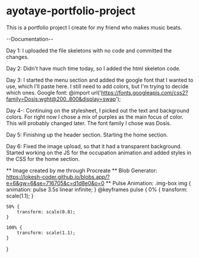 # ayotaye-portfolio-project
 This is a portfolio project I create for my friend who makes music beats.

 --Documentation--

 Day 1: I uploaded the file skeletons with no code and committed the changes. 

 Day 2: Didn't have much time today, so I added the html skeleton code.

 Day 3: I started the menu section and added the google font that I wanted to use, which I'll paste here. I still need to add colors, but I'm trying to decide which ones. 
 Google font: @import url('https://fonts.googleapis.com/css2?family=Dosis:wght@200..800&display=swap');

 Day 4-: Continuing on the stylesheet, I picked out the text and background colors. For right now I chose a mix of purples as the main focus of color. This will probably changed later. The font family I chose was Dosis. 

 Day 5: Finishing up the header section. Starting the home section. 

 Day 6: Fixed the image upload, so that it had a transparent background. Started working on the JS for the occupation animation and added styles in the CSS for the home section. 

** Image created by me through Procreate
 ** Blob Generator: https://lokesh-coder.github.io/blobs.app/?e=6&gw=6&se=716705&c=d1d8e0&o=0
 ** Pulse Animation: 
 .img-box img {
    animation: pulse 3.5s linear infinite;
 }
 @keyframes pulse {
	0% {
		transform: scale(1.1);
	}

	50% {
		transform: scale(0.8);
	}

	100% {
		transform: scale(1.1);
	}
}



